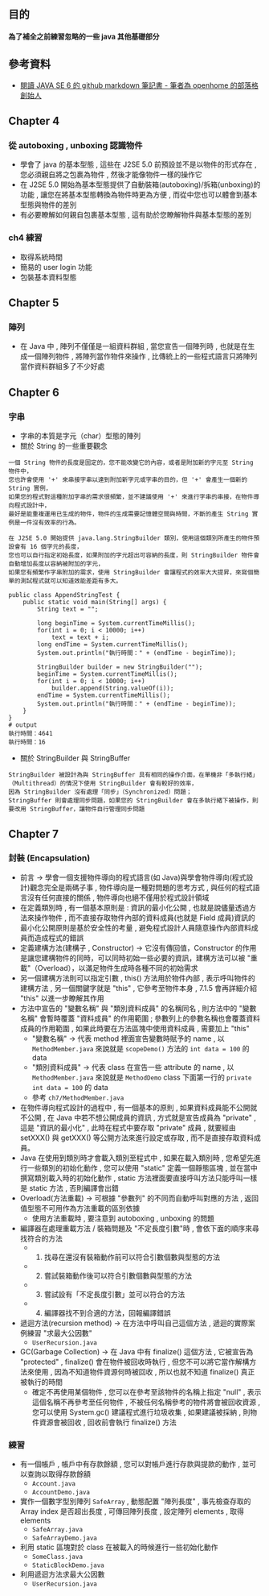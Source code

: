 ## 目的
#### 為了補全之前練習忽略的一些 java 其他基礎部分

## 參考資料
- [閱讀 JAVA SE 6 的 github markdown 筆記書 - 筆者為 openhome 的部落格創始人](https://github.com/JustinSDK/JavaSE6Tutorial)

## Chapter 4
### 從 autoboxing , unboxing 認識物件
- 學會了 java 的基本型態 , 這些在 J2SE 5.0 前預設並不是以物件的形式存在 , 您必須親自將之包裹為物件 , 然後才能像物件一樣的操作它
- 在 J2SE 5.0 開始為基本型態提供了自動裝箱(autoboxing)/拆箱(unboxing)的功能 , 讓您在將基本型態轉換為物件時更為方便 , 而從中您也可以體會到基本型態與物件的差別
- 有必要瞭解如何親自包裹基本型態 , 這有助於您瞭解物件與基本型態的差別
### ch4 練習
- 取得系統時間
- 簡易的 user login 功能
- 包裝基本資料型態

## Chapter 5
### 陣列
- 在 Java 中 , 陣列不僅僅是一組資料群組 , 當您宣告一個陣列時 , 也就是在生成一個陣列物件 , 將陣列當作物件來操作 , 比傳統上的一些程式語言只將陣列當作資料群組多了不少好處

## Chapter 6
### 字串
- 字串的本質是字元（char）型態的陣列
- 關於 String 的一些重要觀念
```
一個 String 物件的長度是固定的，您不能改變它的內容，或者是附加新的字元至 String 物件中，
您也許會使用 '+' 來串接字串以達到附加新字元或字串的目的，但 '+' 會產生一個新的 String 實例，
如果您的程式對這種附加字串的需求很頻繁，並不建議使用 '+' 來進行字串的串接，在物件導向程式設計中，
最好是能重複運用已生成的物件，物件的生成需要記憶體空間與時間，不斷的產生 String 實例是一件沒有效率的行為。

在 J2SE 5.0 開始提供 java.lang.StringBuilder 類別，使用這個類別所產生的物件預設會有 16 個字元的長度，
您也可以自行指定初始長度，如果附加的字元超出可容納的長度，則 StringBuilder 物件會自動增加長度以容納被附加的字元，
如果您有頻繁作字串附加的需求，使用 StringBuilder 會讓程式的效率大大提昇，來寫個簡單的測試程式就可以知道效能差距有多大。

public class AppendStringTest {
    public static void main(String[] args) {
        String text = "";

        long beginTime = System.currentTimeMillis();
        for(int i = 0; i < 10000; i++)
            text = text + i;
        long endTime = System.currentTimeMillis();
        System.out.println("執行時間：" + (endTime - beginTime));

        StringBuilder builder = new StringBuilder("");
        beginTime = System.currentTimeMillis();
        for(int i = 0; i < 10000; i++)
            builder.append(String.valueOf(i));
        endTime = System.currentTimeMillis();
        System.out.println("執行時間：" + (endTime - beginTime));
    }
}
# output
執行時間：4641
執行時間：16
```
- 關於 StringBuilder 與 StringBuffer
```
StringBuilder 被設計為與 StringBuffer 具有相同的操作介面，在單機非「多執行緒」（Multithread）的情況下使用 StringBuilder 會有較好的效率，
因為 StringBuilder 沒有處理「同步」（Synchronized）問題；
StringBuffer 則會處理同步問題，如果您的 StringBuilder 會在多執行緒下被操作，則要改用 StringBuffer，讓物件自行管理同步問題
```
## Chapter 7
### 封裝 (Encapsulation)
- 前言 -> 學會一個支援物件導向的程式語言(如 Java)與學會物件導向(程式設計)觀念完全是兩碼子事 , 物件導向是一種對問題的思考方式 , 與任何的程式語言沒有任何直接的關係 , 物件導向也絕不僅用於程式設計領域
- 在定義類別時 , 有一個基本原則是 : 資訊的最小化公開 , 也就是說儘量透過方法來操作物件 , 而不直接存取物件內部的資料成員(也就是 Field 成員)資訊的最小化公開原則是基於安全性的考量 , 避免程式設計人員隨意操作內部資料成員而造成程式的錯誤
- 定義建構方法(建構子 , Constructor) -> 它沒有傳回值，Constructor 的作用是讓您建構物件的同時，可以同時初始一些必要的資訊，建構方法可以被 "重載"（Overload），以滿足物件生成時各種不同的初始需求
- 另一個建構方法則可以指定引數 , this() 方法用於物件內部 , 表示呼叫物件的建構方法 , 另一個關鍵字就是 "this" , 它參考至物件本身 , 7.1.5 會再詳細介紹 "this" 以進一步瞭解其作用
- 方法中宣告的 "變數名稱" 與 "類別資料成員" 的名稱同名 , 則方法中的 "變數名稱" 會暫時覆蓋 "資料成員" 的作用範圍 ; 參數列上的參數名稱也會覆蓋資料成員的作用範圍 , 如果此時要在方法區塊中使用資料成員 , 需要加上 "this"
    - "變數名稱" -> 代表 method 裡面宣告變數時賦予的 name , 以 `MethodMember.java` 來說就是 `scopeDemo()` 方法的 `int data = 100` 的 data
    - "類別資料成員" -> 代表 class 在宣告一些 attribute 的 name , 以 `MethodMember.java` 來說就是 `MethodDemo` class 下面第一行的 `private int data = 100` 的 data
    - 參考 `ch7/MethodMember.java`
- 在物件導向程式設計的過程中 , 有一個基本的原則 , 如果資料成員能不公開就不公開 , 在 Java 中若不想公開成員的資訊 , 方式就是宣告成員為 "private" , 這是 "資訊的最小化" , 此時在程式中要存取 "private" 成員 , 就要經由 setXXX() 與 getXXX() 等公開方法來進行設定或存取 , 而不是直接存取資料成員。
- Java 在使用到類別時才會載入類別至程式中 , 如果在載入類別時 , 您希望先進行一些類別的初始化動作 , 您可以使用 "static" 定義一個靜態區塊 , 並在當中撰寫類別載入時的初始化動作 , static 方法裡面要直接呼叫方法只能呼叫一樣是 static 方法 , 否則編譯會出錯
- Overload(方法重載) -> 可根據 "參數列" 的不同而自動呼叫對應的方法 , 返回值型態不可用作為方法重載的區別依據
    - 使用方法重載時 , 要注意到 autoboxing , unboxing 的問題
- 編譯器在處理重載方法 / 裝箱問題及 "不定長度引數"時 , 會依下面的順序來尋找符合的方法
    - 1. 找尋在還沒有裝箱動作前可以符合引數個數與型態的方法
    - 2. 嘗試裝箱動作後可以符合引數個數與型態的方法
    - 3. 嘗試設有「不定長度引數」並可以符合的方法
    - 4. 編譯器找不到合適的方法，回報編譯錯誤
- 遞迴方法(recursion method) -> 在方法中呼叫自己這個方法 , 遞迴的實際案例練習 "求最大公因數"
    - `UserRecursion.java`
- GC(Garbage Collection) -> 在 Java 中有 finalize() 這個方法 , 它被宣告為 "protected" , finalize() 會在物件被回收時執行 , 但您不可以將它當作解構方法來使用 , 因為不知道物件資源何時被回收 , 所以也就不知道 finalize() 真正被執行的時間
    - 確定不再使用某個物件 , 您可以在參考至該物件的名稱上指定 "null" , 表示這個名稱不再參考至任何物件 , 不被任何名稱參考的物件將會被回收資源 , 您可以使用 System.gc() 建議程式進行垃圾收集 , 如果建議被採納 , 則物件資源會被回收 , 回收前會執行 finalize() 方法

### 練習
- 有一個帳戶 , 帳戶中有存款餘額 , 您可以對帳戶進行存款與提款的動作 , 並可以查詢以取得存款餘額
    - `Account.java`
    - `AccountDemo.java`
- 實作一個數字型別陣列 `SafeArray` , 動態配置 "陣列長度" , 事先檢查存取的 Array index 是否超出長度 , 可傳回陣列長度 , 設定陣列 elements , 取得 elements
    - `SafeArray.java`
    - `SafeArrayDemo.java`
- 利用 static 區塊對於 class 在被載入的時候進行一些初始化動作
    - `SomeClass.java`
    - `StaticBlockDemo.java`
- 利用遞迴方法求最大公因數
  - `UserRecursion.java`

